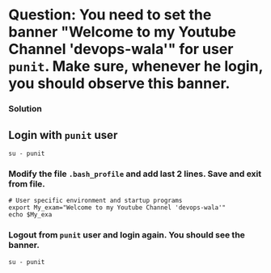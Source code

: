 # Question: You need to set the banner "Welcome to my Youtube Channel 'devops-wala'" for user `punit`. Make sure, whenever he login, you should observe this banner.

### Solution

## Login with `punit` user
```
su - punit
```

### Modify the file `.bash_profile` and add last 2 lines. Save and exit from file.
```
# User specific environment and startup programs
export My_exam="Welcome to my Youtube Channel 'devops-wala'"
echo $My_exa
```

### Logout from `punit` user and login again. You should see the banner.

```
su - punit
```
